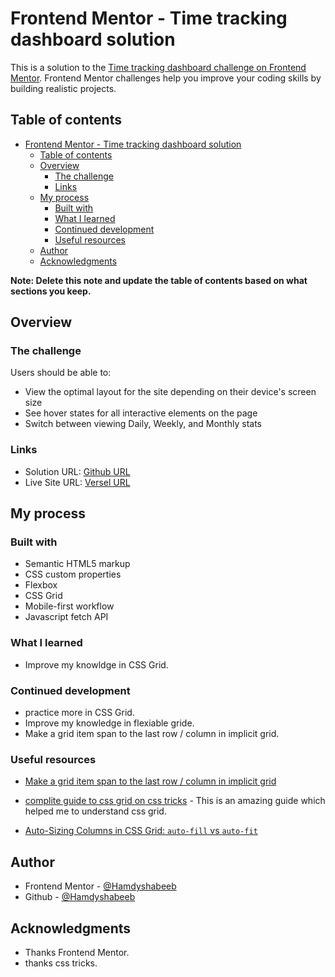 # Frontend Mentor - Time tracking dashboard solution

This is a solution to the [Time tracking dashboard challenge on Frontend Mentor](https://www.frontendmentor.io/challenges/time-tracking-dashboard-UIQ7167Jw). Frontend Mentor challenges help you improve your coding skills by building realistic projects.

## Table of contents

- [Frontend Mentor - Time tracking dashboard solution](#frontend-mentor---time-tracking-dashboard-solution)
  - [Table of contents](#table-of-contents)
  - [Overview](#overview)
    - [The challenge](#the-challenge)
    - [Links](#links)
  - [My process](#my-process)
    - [Built with](#built-with)
    - [What I learned](#what-i-learned)
    - [Continued development](#continued-development)
    - [Useful resources](#useful-resources)
  - [Author](#author)
  - [Acknowledgments](#acknowledgments)

**Note: Delete this note and update the table of contents based on what sections you keep.**

## Overview

### The challenge

Users should be able to:

- View the optimal layout for the site depending on their device's screen size
- See hover states for all interactive elements on the page
- Switch between viewing Daily, Weekly, and Monthly stats

### Links

- Solution URL: [Github URL](https://github.com/Hamdyshabeeb/Time-tracking-dashboard)
- Live Site URL: [Versel URL](https://time-tracking-dashboard-three-psi.vercel.app/)

## My process

### Built with

- Semantic HTML5 markup
- CSS custom properties
- Flexbox
- CSS Grid
- Mobile-first workflow
- Javascript fetch API

### What I learned

- Improve my knowldge in CSS Grid.

### Continued development

- practice more in CSS Grid.
- Improve my knowledge in flexiable gride.
- Make a grid item span to the last row / column in implicit grid.

### Useful resources

- [Make a grid item span to the last row / column in implicit grid](https://stackoverflow.com/questions/44052336/make-a-grid-item-span-to-the-last-row-column-in-implicit-grid/44052563#44052563)

- [complite guide to css grid on css tricks](https://css-tricks.com/snippets/css/complete-guide-grid/) - This is an amazing guide which helped me to understand css grid.
- [Auto-Sizing Columns in CSS Grid: `auto-fill` vs `auto-fit`](https://css-tricks.com/auto-sizing-columns-css-grid-auto-fill-vs-auto-fit/)

## Author

- Frontend Mentor - [@Hamdyshabeeb](https://www.frontendmentor.io/profile/hamdyshabeeb)
- Github - [@Hamdyshabeeb](https://github.com/Hamdyshabeeb)

## Acknowledgments

- Thanks Frontend Mentor.
- thanks css tricks.